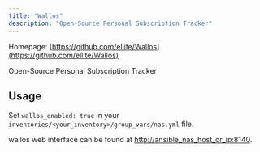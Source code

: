 ```yaml
---
title: "Wallos"
description: "Open-Source Personal Subscription Tracker"
---
```


Homepage: [https://github.com/ellite/Wallos](https://github.com/ellite/Wallos)

Open-Source Personal Subscription Tracker

## Usage

Set `wallos_enabled: true` in your `inventories/<your_inventory>/group_vars/nas.yml` file.

wallos web interface can be found at [http://ansible_nas_host_or_ip:8140](http://ansible_nas_host_or_ip:8140).
